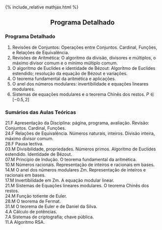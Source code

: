 {% include_relative mathjax.html %}

<h2 align="center"> Programa Detalhado </h2>  


### Programa Detalhado

1. Revisões de Conjuntos: Operações entre Conjuntos. Cardinal, Funções, e Relações de Equivalência.  
2. Revisões de Aritmética: O algoritmo da divisão, divisores e múltiplos, o máximo divisor comum e o mínimo múltiplo comum.
3. O algoritmo de Euclides e identidade de Bézout: Algoritmo de Euclides estendido; resolução da equação de Bézout e variações.
4. O teorema fundamental da aritmética e aplicações.
5. O anel dos números modulares: invertibilidade e equações lineares modulares.
6. Sistemas de equações modulares e o teorema Chinês dos restos. $P \in [-0.5 , 2]$

### Sumários das Aulas Teóricas

21.F Apresentação da Disciplina: página, programa, avaliação. Revisão: Conjuntos. Cardinal, Funções.<br>
24.F Relações de Equivalência. Números naturais, inteiros. Divisão inteira, máximo divisor comum.<br>
28.F Pausa lectiva.<br>
03.M Divisibilidade, propriedades. Números primos. Algoritmo de Euclides estendido. Identidade de Bézout.<br>
07.M Princípio de Indução. O teorema fundamental da aritmética.<br>
10.M Números racionais. Representação de inteiros e racionais em bases.<br>
14.M O anel dos números modulares Zm. Representação de inteiros e racionais em bases.<br>
17.M Invertibilidade em Zm. A equação modular linear.<br>
21.M Sistemas de Equações lineares modulares. O teorema Chinês dos restos.<br>
24.M Função totiente de Euler.<br>
28.M O teorema de Fermat.<br>
31.M O teorema de Euler e de Daniel da Silva.<br>
4.A Cálculo de potências.<br>
7.A Sistemas de criptografia; chave pública.<br>
11.A Algoritmo RSA.<br>

